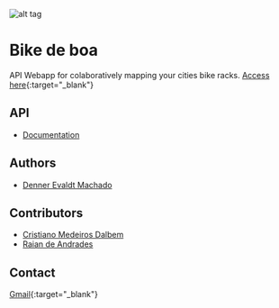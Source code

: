 
![alt tag](https://www.bikedeboa.com.br/apple-touch-icon.png)
# Bike de boa 

API Webapp for colaboratively mapping your cities bike racks. [Access here](www.bikedeboa.com.br){:target="_blank"}

## API

* [Documentation](https://bikedeboa-api.herokuapp.com/v1/doc)

## Authors

* [Denner Evaldt Machado](https://github.com/dennerevaldt)

## Contributors

* [Cristiano Medeiros Dalbem](https://github.com/cmdalbem)
* [Raian de Andrades](https://github.com/RaianAndrades)

## Contact

[Gmail](bikedeboa@gmail.com){:target="_blank"}



